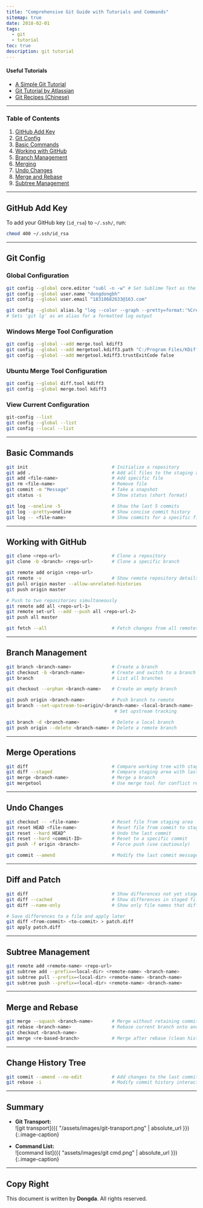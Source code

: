 ```yaml
---
title: "Comprehensive Git Guide with Tutorials and Commands"
sitemap: true
date: 2018-02-01
tags:
  - git
  - tutorial
toc: true
description: git tutorial 
---
```



#### **Useful Tutorials**
- [A Simple Git Tutorial](http://rogerdudler.github.io/git-guide/index.zh.html)  
- [Git Tutorial by Atlassian](https://www.atlassian.com/git/tutorials)  
- [Git Recipes (Chinese)](https://github.com/geeeeeeeeek/git-recipes/wiki)

---

### **Table of Contents**
1. [GitHub Add Key](#github-add-key)  
2. [Git Config](#git-config)  
3. [Basic Commands](#basic-command)  
4. [Working with GitHub](#work-with-github)  
5. [Branch Management](#branch)  
6. [Merging](#merge)  
7. [Undo Changes](#UNDO)  
8. [Merge and Rebase](#merge-and-rebase)  
9. [Subtree Management](#subtree)  

---

## **GitHub Add Key**
To add your GitHub key (`id_rsa`) to `~/.ssh/`, run:  
```bash
chmod 400 ~/.ssh/id_rsa
```

---

## **Git Config**

### **Global Configuration**
```bash
git config --global core.editor "subl -n -w" # Set Sublime Text as the default editor
git config --global user.name "dongdongbh"
git config --global user.email "18310682633@163.com"

git config --global alias.lg "log --color --graph --pretty=format:'%Cred%h%Creset -%C(yellow)%d%Creset %s %Cgreen(%cr) %C(bold blue)<%an>%Creset' --abbrev-commit --"
# Sets 'git lg' as an alias for a formatted log output
```

### **Windows Merge Tool Configuration**
```bash
git config --global --add merge.tool kdiff3
git config --global --add mergetool.kdiff3.path "C:/Program Files/KDiff3/kdiff3.exe"
git config --global --add mergetool.kdiff3.trustExitCode false
```

### **Ubuntu Merge Tool Configuration**
```bash
git config --global diff.tool kdiff3
git config --global merge.tool kdiff3
```

### **View Current Configuration**
```bash
git-config --list
git config --global --list
git config --local --list
```

---

## **Basic Commands**
```bash
git init                               # Initialize a repository
git add .                              # Add all files to the staging area
git add <file-name>                    # Add specific file
git rm <file-name>                     # Remove file
git commit -m "Message"                # Take a snapshot
git status -s                          # Show status (short format)

git log --oneline -5                   # Show the last 5 commits
git log --pretty=oneline               # Show concise commit history
git log -- <file-name>                 # Show commits for a specific file
```

---

## **Working with GitHub**
```bash
git clone <repo-url>                   # Clone a repository
git clone -b <branch> <repo-url>       # Clone a specific branch

git remote add origin <repo-url>
git remote -v                          # Show remote repository details
git pull origin master --allow-unrelated-histories
git push origin master

# Push to two repositories simultaneously
git remote add all <repo-url-1>
git remote set-url --add --push all <repo-url-2>
git push all master

git fetch --all                        # Fetch changes from all remotes
```

---

## **Branch Management**
```bash
git branch <branch-name>               # Create a branch
git checkout -b <branch-name>          # Create and switch to a branch
git branch                             # List all branches

git checkout --orphan <branch-name>    # Create an empty branch

git push origin <branch-name>          # Push branch to remote
git branch --set-upstream-to=origin/<branch-name> <local-branch-name> 
                                        # Set upstream tracking

git branch -d <branch-name>            # Delete a local branch
git push origin --delete <branch-name> # Delete a remote branch
```

---

## **Merge Operations**
```bash
git diff                               # Compare working tree with staging area
git diff --staged                      # Compare staging area with last commit
git merge <branch-name>                # Merge a branch
git mergetool                          # Use merge tool for conflict resolution
```

---

## **Undo Changes**
```bash
git checkout -- <file-name>            # Reset file from staging area
git reset HEAD <file-name>             # Reset file from commit to staging area
git reset --hard HEAD^                 # Undo the last commit
git reset --hard <commit-ID>           # Reset to a specific commit
git push -f origin <branch>            # Force push (use cautiously)

git commit --amend                     # Modify the last commit message
```

---

## **Diff and Patch**
```bash
git diff                               # Show differences not yet staged
git diff --cached                      # Show differences in staged files
git diff --name-only                   # Show only file names that differ

# Save differences to a file and apply later
git diff <from-commit> <to-commit> > patch.diff
git apply patch.diff
```

---

## **Subtree Management**
```bash
git remote add <remote-name> <repo-url>
git subtree add --prefix=<local-dir> <remote-name> <branch-name>
git subtree pull --prefix=<local-dir> <remote-name> <branch-name>
git subtree push --prefix=<local-dir> <remote-name> <branch-name>
```

---

## **Merge and Rebase**
```bash
git merge --squash <branch-name>       # Merge without retaining commits
git rebase <branch-name>               # Rebase current branch onto another
git checkout <branch-name>
git merge <re-based-branch>            # Merge after rebase (clean history)
```

---

## **Change History Tree**
```bash
git commit --amend --no-edit           # Add changes to the last commit
git rebase -i                          # Modify commit history interactively
```

---

## **Summary**

- **Git Transport:**  
  ![git transport]({{ "/assets/images/git-transport.png" | absolute_url }}){:.image-caption}  

- **Command List:**  
  ![command list]({{ "assets/images/git cmd.png" | absolute_url }}){:.image-caption}  

---

## **Copy Right**
This document is written by **Dongda**. All rights reserved.
